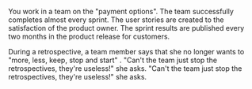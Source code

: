 You work in a team on the &quot;payment options&quot;. The team successfully completes almost every sprint. The user stories are created to the satisfaction of the product owner. The sprint results are published every two months in the product release for customers.

During a retrospective, a team member says that she no longer wants to &quot;more, less, keep, stop and start&quot; . &quot;Can't the team just stop the retrospectives, they're useless!&quot; she asks. &quot;Can't the team just stop the retrospectives, they're useless!&quot; she asks.
